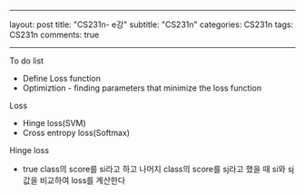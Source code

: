----

layout: post
title: "CS231n- e강"
subtitle: "CS231n"
categories: CS231n
tags: CS231n
comments: true

----



To do list

- Define Loss function
- Optimiztion - finding parameters that minimize the loss function



Loss

- Hinge loss(SVM)
- Cross entropy loss(Softmax)



Hinge loss

- true class의 score를 si라고 하고 나머지 class의 score를 sj라고 했을 때 si와 sj 값을 비교하여 loss를 계산한다